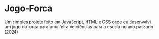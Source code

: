 # Jogo-Forca
Um simples projeto feito em JavaScript, HTML e CSS onde eu desenvolvi um jogo da forca para uma feira de ciências para a escola no ano passado. (2024)
